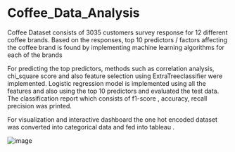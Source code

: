 # Coffee_Data_Analysis
Coffee Dataset consists of 3035 customers survey response for 12 different coffee brands.
Based on the responses, top 10 predictors / factors affecting the coffee brand is found by implementing machine learning algorithms for each of the brands

For predicting the top predictors, methods such as correlation analysis, chi_square score and also feature selection using ExtraTreeclassifier were implemented. 
Logistic regression model is implemented using all the features and also using the top 10 predictors and evaluated the test data. The classification report which consists of f1-score , accuracy, recall precision was printed.

For visualization and interactive dashboard the one hot encoded dataset was converted into categorical data and fed into tableau .

![image](https://user-images.githubusercontent.com/89943799/184422371-cf877d4c-249a-48c8-9b2c-158c7d0f54a6.png)


